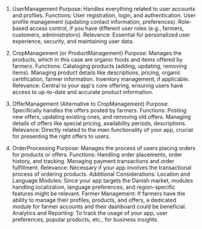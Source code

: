 1. UserManagement
   Purpose: Handles everything related to user accounts and profiles.
   Functions:
   User registration, login, and authentication.
   User profile management (updating contact information, preferences).
   Role-based access control, if you have different user roles (e.g., farmers, customers, administrators).
   Relevance: Essential for personalized user experience, security, and maintaining user data.
   
2. CropManagement (or ProductManagement)
   Purpose: Manages the products, which in this case are organic foods and items offered by farmers.
   Functions:
   Cataloging products (adding, updating, removing items).
   Managing product details like descriptions, pricing, organic certification, farmer information.
   Inventory management, if applicable.
   Relevance: Central to your app's core offering, ensuring users have access to up-to-date and accurate product information.

3. OfferManagement (Alternative to CropManagement)
   Purpose: Specifically handles the offers posted by farmers.
   Functions:
   Posting new offers, updating existing ones, and removing old offers.
   Managing details of offers like special pricing, availability periods, descriptions.
   Relevance: Directly related to the main functionality of your app, crucial for presenting the right offers to users.

4. OrderProcessing
   Purpose: Manages the process of users placing orders for products or offers.
   Functions:
   Handling order placements, order history, and tracking.
   Managing payment transactions and order fulfillment.
   Relevance: Necessary if your app involves the transactional process of ordering products.
   Additional Considerations:
   Location and Language Modules: Since your app targets the Danish market, modules handling localization, language preferences, and region-specific features might be relevant.
   Farmer Management: If farmers have the ability to manage their profiles, products, and offers, a dedicated module for farmer accounts and their dashboard could be beneficial.
   Analytics and Reporting: To track the usage of your app, user preferences, popular products, etc., for business insights.
